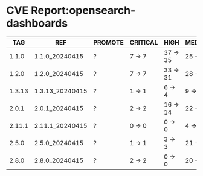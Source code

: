 # CVE Report:opensearch-dashboards
|  TAG   |       REF       | PROMOTE | CRITICAL |   HIGH   |  MEDIUM  |  LOW   | UNKNOWN |
|--------|-----------------|---------|----------|----------|----------|--------|---------|
| 1.1.0  | 1.1.0_20240415  | ?       | 7 -> 7   | 37 -> 35 | 25 -> 22 | 6 -> 5 | 0 -> 0  |
| 1.2.0  | 1.2.0_20240415  | ?       | 7 -> 7   | 33 -> 31 | 28 -> 25 | 6 -> 5 | 0 -> 0  |
| 1.3.13 | 1.3.13_20240415 | ?       | 1 -> 1   | 6 -> 4   | 9 -> 6   | 4 -> 3 | 0 -> 0  |
| 2.0.1  | 2.0.1_20240415  | ?       | 2 -> 2   | 16 -> 14 | 22 -> 19 | 3 -> 2 | 0 -> 0  |
| 2.11.1 | 2.11.1_20240415 | ?       | 0 -> 0   | 0 -> 0   | 4 -> 4   | 0 -> 0 | 0 -> 0  |
| 2.5.0  | 2.5.0_20240415  | ?       | 1 -> 1   | 3 -> 3   | 21 -> 21 | 0 -> 0 | 0 -> 0  |
| 2.8.0  | 2.8.0_20240415  | ?       | 2 -> 2   | 0 -> 0   | 20 -> 20 | 1 -> 1 | 0 -> 0  |
